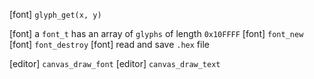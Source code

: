 [font] `glyph_get(x, y)`

[font] a `font_t` has an array of `glyphs` of length `0x10FFFF`
[font] `font_new`
[font] `font_destroy`
[font] read and save `.hex` file

[editor] `canvas_draw_font`
[editor] `canvas_draw_text`
